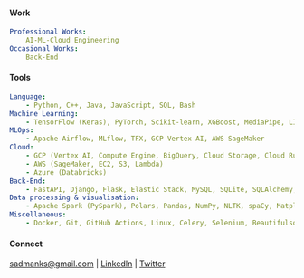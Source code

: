 #### Work

```yaml
Professional Works:
    AI-ML-Cloud Engineering
Occasional Works:
    Back-End
```
#### Tools
```yaml
Language: 
    - Python, C++, Java, JavaScript, SQL, Bash
Machine Learning: 
    - TensorFlow (Keras), PyTorch, Scikit-learn, XGBoost, MediaPipe, LIME, OpenCV
MLOps:                              
    - Apache Airflow, MLflow, TFX, GCP Vertex AI, AWS SageMaker
Cloud: 
    - GCP (Vertex AI, Compute Engine, BigQuery, Cloud Storage, Cloud Run, Cloud Functions, App Engine, Pub/Sub) 
    - AWS (SageMaker, EC2, S3, Lambda)
    - Azure (Databricks)
Back-End: 
    - FastAPI, Django, Flask, Elastic Stack, MySQL, SQLite, SQLAlchemy, Celery, Redis
Data processing & visualisation: 
    - Apache Spark (PySpark), Polars, Pandas, NumPy, NLTK, spaCy, Matplotlib, Seaborn
Miscellaneous: 
    - Docker, Git, GitHub Actions, Linux, Celery, Selenium, Beautifulsoup, HTML5, CSS3
```
#### Connect
sadmanks@gmail.com | 
[LinkedIn](https://www.linkedin.com/in/sksoumik) | [Twitter](https://twitter.com/sksoumik)
